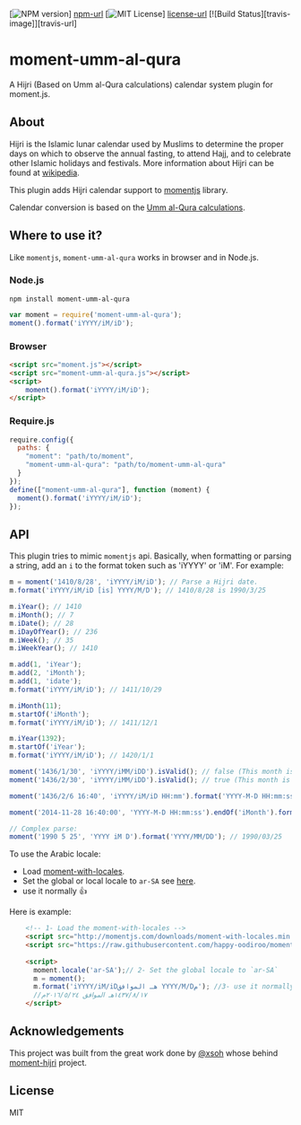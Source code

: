 [![NPM version][npm-version-image]] [npm-url] [![MIT License][license-image]] [license-url] [![Build Status][travis-image]][travis-url]

moment-umm-al-qura
==============

A Hijri (Based on Umm al-Qura calculations) calendar system plugin for moment.js.

About
-----

Hijri is the Islamic lunar calendar used by Muslims to determine the proper days on which to observe the annual fasting, to attend Hajj, and to celebrate other Islamic holidays and festivals. More information about Hijri can be found at [wikipedia](https://en.wikipedia.org/wiki/Islamic_calendar).

This plugin adds Hijri calendar support to [momentjs](http://momentjs.com) library.

Calendar conversion is based on the [Umm al-Qura calculations](http://www.ummulqura.org.sa/).

Where to use it?
---------------

Like `momentjs`, `moment-umm-al-qura` works in browser and in Node.js.

### Node.js

```shell
npm install moment-umm-al-qura
```


```js
var moment = require('moment-umm-al-qura');
moment().format('iYYYY/iM/iD');
```

### Browser
```html
<script src="moment.js"></script>
<script src="moment-umm-al-qura.js"></script>
<script>
	moment().format('iYYYY/iM/iD');
</script>
```

### Require.js

```js
require.config({
  paths: {
    "moment": "path/to/moment",
    "moment-umm-al-qura": "path/to/moment-umm-al-qura"
  }
});
define(["moment-umm-al-qura"], function (moment) {
  moment().format('iYYYY/iM/iD');
});
```

API
---

This plugin tries to mimic `momentjs` api. Basically, when formatting or parsing a string, add an `i` to the format token such as 'iYYYY' or 'iM'. For example:

```js
m = moment('1410/8/28', 'iYYYY/iM/iD'); // Parse a Hijri date.
m.format('iYYYY/iM/iD [is] YYYY/M/D'); // 1410/8/28 is 1990/3/25

m.iYear(); // 1410
m.iMonth(); // 7
m.iDate(); // 28
m.iDayOfYear(); // 236
m.iWeek(); // 35
m.iWeekYear(); // 1410

m.add(1, 'iYear');
m.add(2, 'iMonth');
m.add(1, 'idate');
m.format('iYYYY/iM/iD'); // 1411/10/29

m.iMonth(11);
m.startOf('iMonth');
m.format('iYYYY/iM/iD'); // 1411/12/1

m.iYear(1392);
m.startOf('iYear');
m.format('iYYYY/iM/iD'); // 1420/1/1

moment('1436/1/30', 'iYYYY/iMM/iDD').isValid(); // false (This month is only 29 days).
moment('1436/2/30', 'iYYYY/iMM/iDD').isValid(); // true (This month is 30 days).

moment('1436/2/6 16:40', 'iYYYY/iM/iD HH:mm').format('YYYY-M-D HH:mm:ss'); // 2014-11-28 16:40:00

moment('2014-11-28 16:40:00', 'YYYY-M-D HH:mm:ss').endOf('iMonth').format('iYYYY/iM/iD HH:mm:ss'); // 1436/2/30 23:59:59

// Complex parse:
moment('1990 5 25', 'YYYY iM D').format('YYYY/MM/DD'); // 1990/03/25
```

To use the Arabic locale:
- Load [moment-with-locales](http://momentjs.com/downloads/moment-with-locales.js).
- Set the global or local locale to `ar-SA` see [here](http://momentjs.com/docs/#/i18n/changing-locale/).
- use it normally :+1: 

Here is example:
```html
    <!-- 1- Load the moment-with-locales -->
    <script src="http://momentjs.com/downloads/moment-with-locales.min.js"></script>
    <script src="https://raw.githubusercontent.com/happy-oodiroo/moment-umm-al-qura/master/moment-umm-al-qura.js"></script>
    
    <script>
      moment.locale('ar-SA');// 2- Set the global locale to `ar-SA`
      m = moment();
      m.format('iYYYY/iM/iDهـ الموافق YYYY/M/Dم'); //3- use it normally 
      //١٤٣٧/٨/١٧هـ الموافق ٢٠١٦/٥/٢٤م
    </script>
```

Acknowledgements
-------
This project was built from the great work done by [@xsoh](https://github.com/xsoh) whose behind [moment-hijri](https://github.com/xsoh/moment-hijri) project. 

License
-------

MIT

[license-image]: http://img.shields.io/badge/license-MIT-blue.svg?style=flat
[license-url]: LICENSE

[npm-url]: https://npmjs.org/package/moment-umm-al-qura
[npm-version-image]: http://img.shields.io/npm/v/moment-umm-al-qura.svg?style=flat

